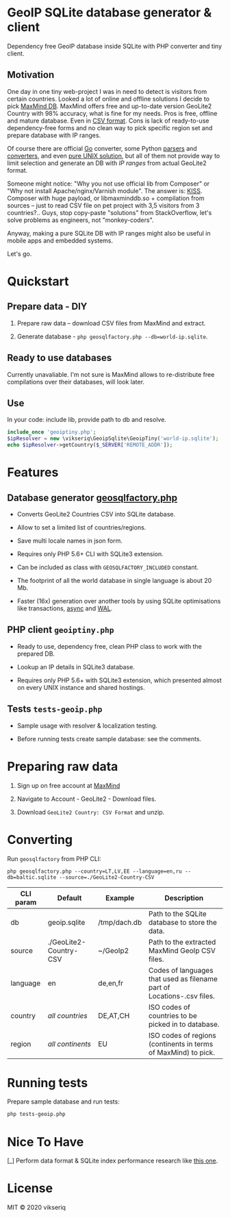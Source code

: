 # GeoIP SQLite database generator & client

Dependency free GeoIP database inside SQLite with PHP converter and tiny client.

## Motivation

One day in one tiny web-project I was in need to detect is visitors from certain countries.
 Looked a lot of online and offline solutions I decide to pick [MaxMind DB](https://maxmind.com/).
 MaxMind offers free and up-to-date version GeoLite2 Country with 98% accuracy, what is fine for my needs.
 Pros is free, offline and mature database. 
 Even in [CSV format](https://dev.maxmind.com/geoip/geoip2/geoip2-city-country-csv-databases/). 
 Cons is lack of ready-to-use dependency-free forms 
 and no clean way to pick specific region set and prepare database with IP ranges. 
 
Of course there are official [Go](https://github.com/maxmind/geoip2-csv-converter) converter,
 some Python [parsers](https://github.com/scullxbones/geolitelegacy-lookup) and 
 [converters](https://github.com/ffissore/geolite2-to-sqlite), 
 and even [pure UNIX solution](https://www.splitbrain.org/blog/2011-02/12-maxmind_geoip_db_and_sqlite),
 but all of them not provide way to limit selection and generate an DB with *IP ranges* from actual GeoLite2 format.

Someone might notice: "Why you not use official lib from Composer" or "Why not install Apache/nginx/Varnish module".
 The answer is: [KISS](https://en.wikipedia.org/wiki/KISS_principle). Composer with huge payload, 
 or libmaxminddb.so + compilation from sources – just to read CSV file on pet project with 3,5 visitors from 3 countries?..
 Guys, stop copy-paste "solutions" from StackOverflow, let's solve problems as engineers, not "monkey-coders".
 
Anyway, making a pure SQLite DB with IP ranges might also be useful in mobile apps and embedded systems.

Let's go.

# Quickstart

## Prepare data - DIY
1. Prepare raw data – download CSV files from MaxMind and extract.

2. Generate database - `php geosqlfactory.php --db=world-ip.sqlite`.

## Ready to use databases

Currently unavaliable. 
I'm not sure is MaxMind allows to re-distribute free compilations over their databases, will look later.

## Use
In your code: include lib, provide path to db and resolve.

```php
include_once 'geoiptiny.php';
$ipResolver = new \vikseriq\GeoipSqlite\GeoipTiny('world-ip.sqlite');
echo $ipResolver->getCountry($_SERVER['REMOTE_ADDR']);
```


# Features

## Database generator [geosqlfactory.php](geosqlfactory.php)

- Converts GeoLite2 Countries CSV into SQLite database.

- Allow to set a limited list of countries/regions.

- Save multi locale names in json form.

- Requires only PHP 5.6+ CLI with SQLite3 extension.

- Can be included as class with `GEOSQLFACTORY_INCLUDED` constant.

- The footprint of all the world database in single language is about 20 Mb.

- Faster (16x) generation over another tools by using SQLite optimisations like transactions, 
  [async](https://www.sqlite.org/faq.html#q19) and [WAL](https://www.sqlite.org/pragma.html#pragma_journal_mode).

## PHP client `geoiptiny.php`

- Ready to use, dependency free, clean PHP class to work with the prepared DB.

- Lookup an IP details in SQLite3 database.

- Requires only PHP 5.6+ with SQLite3 extension, which presented almost on every UNIX instance and shared hostings.

## Tests `tests-geoip.php`

- Sample usage with resolver & localization testing.

- Before running tests create sample database: see the comments.


# Preparing raw data

1. Sign up on free account at [MaxMind](https://maxmind.com)

2. Navigate to Account - GeoLite2 - Download files.

3. Download `GeoLite2 Country: CSV Format` and unzip.

# Converting

Run `geosqlfactory` from PHP CLI:

```shell script
php geosqlfactory.php --country=LT,LV,EE --language=en,ru --db=baltic.sqlite --source=./GeoLite2-Country-CSV
```

| CLI param   | Default          | Example | Description |
| ----------- | ---------------- | ------- | ----------- |
| db          | geoip.sqlite     | /tmp/dach.db | Path to the SQLite database to store the data. |
| source      | ./GeoLite2-Country-CSV | ~/GeoIp2 | Path to the extracted MaxMind GeoIp CSV files. |
| language    | en               | de,en,fr   | Codes of languages that used as filename part of Locations-<lang>.csv files. |
| country     | *all countries*  | DE,AT,CH   | ISO codes of countries to be picked in to database. |
| region      | *all continents* | EU         | ISO codes of regions (continents in terms of MaxMind) to pick. |

# Running tests

Prepare sample database and run tests:

```bash
php tests-geoip.php
```

# Nice To Have

[_] Perform data format & SQLite index performance research like [this one](http://www.siafoo.net/article/53).

# License

MIT © 2020 vikseriq
